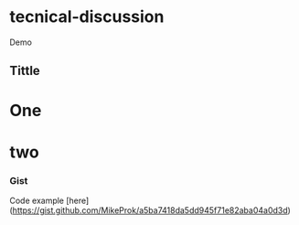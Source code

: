 # tecnical-discussion
Demo
## Tittle
# One
# two
### Gist
Code example [here] (https://gist.github.com/MikeProk/a5ba7418da5dd945f71e82aba04a0d3d)
